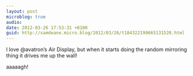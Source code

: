 ```yaml
---
layout: post
microblog: true
audio: 
date: 2012-03-26 17:53:31 +0100
guid: http://samdeane.micro.blog/2012/03/26/t184322199665131520.html
---
```

I love @avatron’s Air Display, but when it starts doing the random mirroring thing it drives me up the wall!

aaaaagh!
